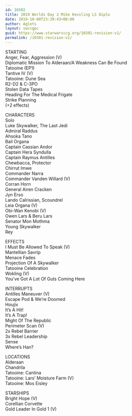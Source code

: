 ```yaml
---
id: 16502
title: 2019 Worlds Day 2 Mike Kessling LS Diplo
date: 2019-10-08T23:39:43+00:00
author: Aglets
layout: swccgpc
guid: https://www.starwarsccg.org/16501-revision-v1/
permalink: /16501-revision-v1/
---
```

STARTING  
Anger, Fear, Aggression (V)  
Diplomatic Mission To Alderaan/A Weakness Can Be Found  
Tatooine (EP1)  
Tantive IV (V)  
Tatooine: Dune Sea  
R2-D2 & C-3PO  
Stolen Data Tapes  
Heading For The Medical Frigate  
Strike Planning  
(+2 effects)

CHARACTERS  
Solo  
Luke Skywalker, The Last Jedi  
Admiral Raddus  
Ahsoka Tano  
Bail Organa  
Captain Cassian Andor  
Captain Hera Syndulla  
Captain Raymus Antilles  
Chewbacca, Protector  
Chirrut Imwe  
Commander Narra  
Commander Vanden Willard (V)  
Corran Horn  
General Airen Cracken  
Jyn Erso  
Lando Calrissian, Scoundrel  
Leia Organa (V)  
Obi-Wan Kenobi (V)  
Owen Lars & Beru Lars  
Senator Mon Mothma  
Young Skywalker  
Rey

EFFECTS  
I Must Be Allowed To Speak (V)  
Mantellian Savrip  
Menace Fades  
Projection Of A Skywalker  
Tatooine Celebration  
Wokling (V)  
You’ve Got A Lot Of Guts Coming Here

INTERRUPTS  
Antilles Maneuver (V)  
Escape Pod & We’re Doomed  
Houjix  
It’s A Hit!  
It’s A Trap!  
Might Of The Republic  
Perimeter Scan (V)  
2x Rebel Barrier  
3x Rebel Leadership  
Sense  
Where’s Han?

LOCATIONS  
Alderaan  
Chandrila  
Tatooine: Cantina  
Tatooine: Lars’ Moisture Farm (V)  
Tatooine: Mos Eisley

STARSHIPS  
Bright Hope (V)  
Corellian Corvette  
Gold Leader In Gold 1 (V)